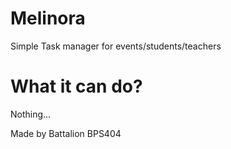 # Melinora
Simple Task manager for events/students/teachers

# What it can do?
Nothing...


Made by Battalion BPS404
